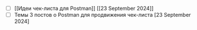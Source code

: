 - [ ] [[Идеи чек-листа для Postman]] [[23 September 2024]]
- [ ] Темы 3 постов о Postman для продвижения чек-листа [23 September 2024]
